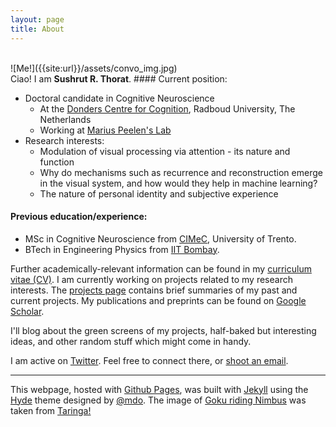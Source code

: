 ```yaml
---
layout: page
title: About
---
```


<br>
![Me!]({{site:url}}/assets/convo_img.jpg)<br>
Ciao! I am <b>Sushrut R. Thorat</b>.
#### Current position:

* Doctoral candidate in Cognitive Neuroscience
    + At the [Donders Centre for Cognition](https://www.ru.nl/donders/ "Donders Institute for Brain, Cognition and Behaviour"), Radboud University, The Netherlands
    + Working at [Marius Peelen's Lab](https://sites.google.com/site/peelenlab/)
* Research interests:
    + Modulation of visual processing via attention - its nature and function
    + Why do mechanisms such as recurrence and reconstruction emerge in the visual system, and how would they help in machine learning?
    + The nature of personal identity and subjective experience

#### Previous education/experience:

* MSc in Cognitive Neuroscience from [CIMeC](https://web.unitn.it/en/cimec "Centre for Mind/Brain Sciences"), University of Trento.
* BTech in Engineering Physics from [IIT Bombay](http://iitb.ac.in). <br>

Further academically-relevant information can be found in my [curriculum vitae (CV)]({{site.url}}/assets/cv-full.pdf). I am currently working on projects related to my research interests. The [projects page]({{site.url}}/projects/) contains brief summaries of my past and current projects. My publications and preprints can be found on [Google Scholar](https://scholar.google.it/citations?user=MPFzJQgAAAAJ&hl=en).

I'll blog about the green screens of my projects, half-baked but interesting ideas, and other random stuff which might come in handy.

<!-- I occasionally (mostly used to) write short stories and poems (I am a novice). They can be found at [Meadows](https://novelmartiswrites.wordpress.com). -->

I am active on [Twitter](https://twitter.com/martisamuser). Feel free to connect there, or [shoot an email](mailto:sushrut.thorat94@gmail.com).

<hr>

This webpage, hosted with [Github Pages](https://pages.github.com), was built with [Jekyll](http://jekyllrb.com) using the [Hyde](https://github.com/poole/hyde) theme designed by [@mdo](https://twitter.com/mdo). The image of [Goku riding Nimbus](https://wallpapers.wallhaven.cc/wallpapers/full/wallhaven-241742.png) was taken from [Taringa!](https://www.taringa.net/post/imagenes/18835146/Wallpapers-Dragon-Ball.html)
